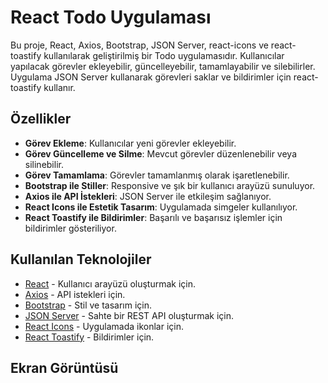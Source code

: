 # React Todo Uygulaması

Bu proje, React, Axios, Bootstrap, JSON Server, react-icons ve react-toastify kullanılarak geliştirilmiş bir Todo uygulamasıdır. Kullanıcılar yapılacak görevler ekleyebilir, güncelleyebilir, tamamlayabilir ve silebilirler. Uygulama JSON Server kullanarak görevleri saklar ve bildirimler için react-toastify kullanır.

## Özellikler

- **Görev Ekleme**: Kullanıcılar yeni görevler ekleyebilir.
- **Görev Güncelleme ve Silme**: Mevcut görevler düzenlenebilir veya silinebilir.
- **Görev Tamamlama**: Görevler tamamlanmış olarak işaretlenebilir.
- **Bootstrap ile Stiller**: Responsive ve şık bir kullanıcı arayüzü sunuluyor.
- **Axios ile API İstekleri**: JSON Server ile etkileşim sağlanıyor.
- **React Icons ile Estetik Tasarım**: Uygulamada simgeler kullanılıyor.
- **React Toastify ile Bildirimler**: Başarılı ve başarısız işlemler için bildirimler gösteriliyor.

## Kullanılan Teknolojiler

- [React](https://reactjs.org/) - Kullanıcı arayüzü oluşturmak için.
- [Axios](https://axios-http.com/) - API istekleri için.
- [Bootstrap](https://getbootstrap.com/) - Stil ve tasarım için.
- [JSON Server](https://github.com/typicode/json-server) - Sahte bir REST API oluşturmak için.
- [React Icons](https://react-icons.github.io/react-icons/) - Uygulamada ikonlar için.
- [React Toastify](https://fkhadra.github.io/react-toastify/introduction) - Bildirimler için.

## Ekran Görüntüsü

